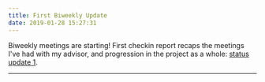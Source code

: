 ```yaml
---
title: First Biweekly Update
date: 2019-01-28 15:27:31
---
```


Biweekly meetings are starting! First checkin report recaps the meetings I've had with my advisor, and progression in the project as a whole: [status update 1](../research_proposal.pdf).

---